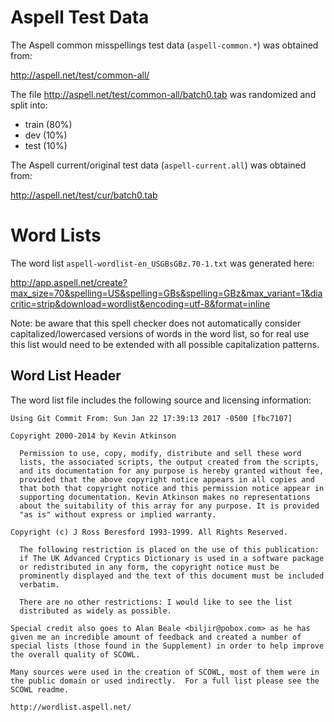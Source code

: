 Aspell Test Data
================

The Aspell common misspellings test data (`aspell-common.*`) was obtained from:

<http://aspell.net/test/common-all/>

The file <http://aspell.net/test/common-all/batch0.tab> was randomized and
split into:

* train (80%)
* dev (10%)
* test (10%)

The Aspell current/original test data (`aspell-current.all`) was obtained from:

<http://aspell.net/test/cur/batch0.tab>

Word Lists
==========

The word list `aspell-wordlist-en_USGBsGBz.70-1.txt` was generated here:

<http://app.aspell.net/create?max_size=70&spelling=US&spelling=GBs&spelling=GBz&max_variant=1&diacritic=strip&download=wordlist&encoding=utf-8&format=inline>

Note: be aware that this spell checker does not automatically consider
capitalized/lowercased versions of words in the word list, so for real use this
list would need to be extended with all possible capitalization patterns.

Word List Header
----------------

The word list file includes the following source and licensing
information:

```
Using Git Commit From: Sun Jan 22 17:39:13 2017 -0500 [fbc7107]

Copyright 2000-2014 by Kevin Atkinson

  Permission to use, copy, modify, distribute and sell these word
  lists, the associated scripts, the output created from the scripts,
  and its documentation for any purpose is hereby granted without fee,
  provided that the above copyright notice appears in all copies and
  that both that copyright notice and this permission notice appear in
  supporting documentation. Kevin Atkinson makes no representations
  about the suitability of this array for any purpose. It is provided
  "as is" without express or implied warranty.

Copyright (c) J Ross Beresford 1993-1999. All Rights Reserved.

  The following restriction is placed on the use of this publication:
  if The UK Advanced Cryptics Dictionary is used in a software package
  or redistributed in any form, the copyright notice must be
  prominently displayed and the text of this document must be included
  verbatim.

  There are no other restrictions: I would like to see the list
  distributed as widely as possible.

Special credit also goes to Alan Beale <biljir@pobox.com> as he has
given me an incredible amount of feedback and created a number of
special lists (those found in the Supplement) in order to help improve
the overall quality of SCOWL.

Many sources were used in the creation of SCOWL, most of them were in
the public domain or used indirectly.  For a full list please see the
SCOWL readme.

http://wordlist.aspell.net/
```
